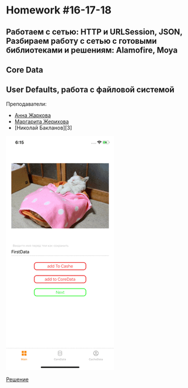 # Homework #16-17-18
## Работаем с сетью: HTTP и URLSession, JSON, Разбираем работу с сетью с готовыми библиотеками и решениям: Alamofire, Moya
## Core Data
## User Defaults, работа с файловой системой

Преподаватели:
- [Анна Жаркова][Teacher1]
- [Маргарита Жерихова][Teacher2]
- [Николай Бакланов][3]

![](https://github.com/DaniilYarmolenko/Otus_GPB/blob/homework/Homework/%2316:17:18_AppSave/AppSaveGif.gif)

[Решение][rep]

[Teacher1]: <https://career.habr.com/anioutka>
[Teacher2]: <https://otus.ru/teacher/1232>
[Teacher3]: <https://otus.ru/teacher/2295>
[rep]: <https://github.com/DaniilYarmolenko/Otus_GPB/tree/homework/Homework/%2316:17:18_AppSave>

